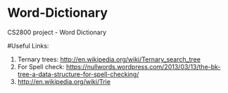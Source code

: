# Word-Dictionary
CS2800 project - Word Dictionary

#Useful Links:
1. Ternary trees: http://en.wikipedia.org/wiki/Ternary_search_tree
2. For Spell check: https://nullwords.wordpress.com/2013/03/13/the-bk-tree-a-data-structure-for-spell-checking/
3. http://en.wikipedia.org/wiki/Trie


